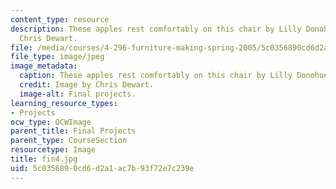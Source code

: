 ```yaml
---
content_type: resource
description: These apples rest comfortably on this chair by Lilly Donohue. Image by
  Chris Dewart.
file: /media/courses/4-296-furniture-making-spring-2005/5c0356890cd6d2a1ac7b93f72e7c239e_fin4.jpg
file_type: image/jpeg
image_metadata:
  caption: These apples rest comfortably on this chair by Lilly Donohue.
  credit: Image by Chris Dewart.
  image-alt: Final projects.
learning_resource_types:
- Projects
ocw_type: OCWImage
parent_title: Final Projects
parent_type: CourseSection
resourcetype: Image
title: fin4.jpg
uid: 5c035689-0cd6-d2a1-ac7b-93f72e7c239e
---
```

